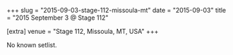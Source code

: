 +++
slug = "2015-09-03-stage-112-missoula-mt"
date = "2015-09-03"
title = "2015 September 3 @ Stage 112"

[extra]
venue = "Stage 112, Missoula, MT, USA"
+++

No known setlist.
